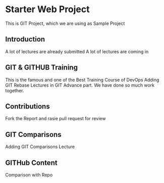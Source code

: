 # Starter Web Project

This is GIT Project, which we are using as Sample Project

## Introduction

A lot of lectures are already submitted
A lot of lectures are coming in

## GIT & GITHUB Training
This is the famous and one of the Best Training Course of DevOps
Adding GIT Rebase Lectures in GIT Advance part. We have done so much work together.

## Contributions
Fork the Report and rasie pull request for review

## GIT Comparisons
Adding GIT Comparisons Lecture

## GITHub Content
Comparison with Repo
